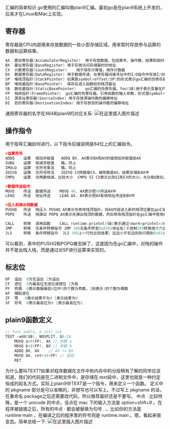 ﻿汇编的简单知识
go使用的汇编叫做plan9汇编。最初go是在plan9系统上开发的，后来才在Linux和Mac上实现。

## 寄存器
寄存器是CPU内部用来存放数据的一些小型存储区域，用来暂时存放参与运算的数据和运算结果。
```c
AX	累加寄存器(AccumulatorRegister)	用于存放数据，包括算术、操作数、结果和临时存放地址
BX	基址寄存器(BaseRegister)	用于存放访问存储器时的地址
CX	计数寄存器(CountRegister)	用于保存计算值，用作计数器
DX	数据寄存器(DataRegister)	用于数据传递，在寄存器间接寻址中的I/O指令中存放I/O端口的地址
SP	堆栈顶指针(StackPointer)	如果是symbol+offset(SP)的形式表示go汇编的伪寄存器；如果是offset(SP)的形式表示硬件寄存器
BP	堆栈基指针(BasePointer)	保存在进入函数前的栈顶基址
SB	静态基指针(StaticBasePointer)	go汇编的伪寄存器。foo(SB)用于表示变量在内存中的地址，foo+4(SB)表示foo起始地址往后偏移四字节。一般用来声明函数或全局变量
FP	栈帧指针(FramePointer)	go汇编的伪寄存器。引用函数的输入参数，形式是symbol+offset(FP)，例如arg0+0(FP)
SI	源变址寄存器(SourceIndex)	用于存放源操作数的偏移地址
DI	目的寄存器(DestinationIndex)	用于存放目的操作数的偏移地址
```

通用寄存器的名字在X64和plan9的对应关系:
![在这里插入图片描述](https://img-blog.csdnimg.cn/20200630223442527.png?x-oss-process=image/watermark,type_ZmFuZ3poZW5naGVpdGk,shadow_10,text_aHR0cHM6Ly9ibG9nLmNzZG4ubmV0L20wXzM3NzMxMDU2,size_16,color_FFFFFF,t_70)

## 操作指令
用于指导汇编如何进行。以下指令后缀说明是64位上的汇编指令。
```c
#运算符号
ADDQ	运算	相加并赋值	ADDQ BX, AX表示BX和AX的值相加并赋值给AX
SUBQ	运算	相减并赋值	略，同上
IMULQ	运算	无符号乘法	略，同上
IDIVQ	运算	无符号除法	IDIVQ CX除数是CX，被除数是AX，结果存储到AX中
CMPQ	运算	对两数相减，比较大小	CMPQ SI CX表示比较SI和CX的大小。与SUBQ类似，只是不返回相减的结果

#数据传送指令
MOVQ	传送	数据传送	MOVQ 48, AX表示把48传送AX中
LEAQ	传送	地址传送	LEAQ AX, BX表示把AX有效地址传送到BX中

#压入和弹出栈数据
PUSHQ	传送	栈压入	PUSHQ AX表示先修改栈顶指针，将AX内容送入新的栈顶位置在go汇编中使用SUBQ代替
POPQ	传送	栈弹出	POPQ AX表示先弹出栈顶的数据，然后修改栈顶指针在go汇编中使用ADDQ代替

CALL	转移	调用函数	CALL runtime.printnl(SB)表示通过<mark>printnl</mark>函数的内存地址发起调用
JMP		转移	无条件转移指令	JMP 389无条件转至0x0185地址处(十进制389转换成十六进制0x0185)
JLS		转移	条件转移指令	JLS 389上一行的比较结果，左边小于右边则执行跳到0x0185地址处(十进制389转换成十六进制0x0185)
```
可以看到，表中的PUSHQ和POPQ被去掉了，这是因为在go汇编中，对栈的操作并不是出栈入栈，而是通过对SP进行运算来实现的。

## 标志位
```c
OF	溢出	0为无溢出 1为溢出
CF	进位	0为最高位无进位或错位 1为有
PF	奇偶	0表示数据最低8位中1的个数为奇数，1则表示1的个数为偶数
AF	辅助进位	
ZF	零	0表示结果不为0 1表示结果为0
SF	符号	0表示最高位为0 1表示最高位为1
```

## plain9函数定义
```c
// func add(a, b int) int
TEXT ·add(SB), NOSPLIT, $0-24
    MOVQ a+0(FP), AX // 参数 a
    MOVQ b+8(FP), BX // 参数 b
    ADDQ BX, AX    // AX += BX
    MOVQ AX, ret+16(FP) // 返回
    RET
```
为什么要叫TEXT?如果对程序数据在文件中和内存中的分段稍有了解的同学应该知道，我们的代码是在二进制文件中，是存储在.text段中，这里也就是一种约定俗成的起名方式。实际上plain9中TEXT是一个指令，用来定义一个函数。
定义中的 pkgname 部分是可以省略的，非想写也可以写上。不过写上 pkgname 的话，在重命名 package之后还需要改代码，所以推荐最好还是不要写。
中点 · 比较特殊，是一个 unicode 的中点，该点在 mac 下的输入方法是 option+shift+9 。在程序被链接之后，所有的中点 · 都会被替换为句号 . ，比如你的方法是 runtime·main ，在编译之后的程序里的符号则是 runtime.main 。嗯，看起来很变态。简单总结一下:
![在这里插入图片描述](https://img-blog.csdnimg.cn/20200630224244874.png?x-oss-process=image/watermark,type_ZmFuZ3poZW5naGVpdGk,shadow_10,text_aHR0cHM6Ly9ibG9nLmNzZG4ubmV0L20wXzM3NzMxMDU2,size_16,color_FFFFFF,t_70)


